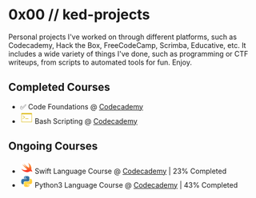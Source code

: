 # 0x00 // ked-projects
Personal projects I've worked on through different platforms, such as Codecademy, Hack the Box, FreeCodeCamp, Scrimba, Educative, etc. It includes a wide variety of things I've done, such as programming or CTF writeups, from scripts to automated tools for fun. Enjoy.


## Completed Courses
- ✅ Code Foundations @ [Codecademy](https://www.codecademy.com/learn/paths/code-foundations)
- <img src="https://github.com/vscode-icons/vscode-icons/blob/master/icons/file_type_shell.svg" width="25" height="25"/> Bash Scripting @ [Codecademy](https://www.codecademy.com/learn/bash-scripting)

## Ongoing Courses
- <img src="https://github.com/vscode-icons/vscode-icons/blob/master/icons/file_type_swift.svg" width="25" height="25"/> Swift Language Course @ [Codecademy](https://www.codecademy.com/learn/learn-swift) | 23% Completed
- <img src="https://github.com/vscode-icons/vscode-icons/blob/master/icons/file_type_python.svg" width="25" height="25"/> Python3 Language Course @ [Codecademy](https://www.codecademy.com/learn/learn-python-3) | 43% Completed
